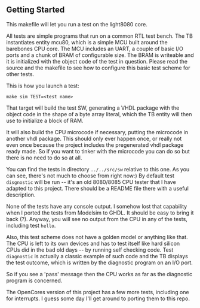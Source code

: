 ## Getting Started

This makefile will let you run a test on the light8080 core. 

All tests are simple programs that run on a common RTL test bench.
The TB instantiates entity mcu80, which is a simple MCU built around the barebones CPU core. 
The MCU includes an UART, a couple of basic I/O ports and a chunk of BRAM of configurable size.
The BRAM is writeable and it is initialized with the object code of the test in question. 
Please read the source and the makefile to see how to configure this basic test scheme for other tests.

This is how you launch a test:

```shell
make sim TEST=<test name>
```

That target will build the test SW, generating a VHDL package with the object code in the shape of a byte array literal, 
which the TB entity will then use to initialize a block of RAM. 

It will also build the CPU microcode if necessary, putting the microcode in another vhdl package. 
This should only ever happen once, or really not even once because the project includes the pregenerated vhdl package ready made. 
So if you want to tinker with the microcode you can do so but there is no need to do so at all.

You can find the tests in directory ```../../src/sw``` relative to this one. 
As you can see, there's not much to choose from right now:)
By default test ```disgnostic``` will be run -- it's an old 8080/8085 CPU tester that I have adapted to this project. 
There should be a README file there with a useful description.

None of the tests have any console output. I somehow lost that capability when I ported the tests from Modelsim to GHDL. 
It should be easy to bring it back (?). Anyway, you will see no output from the CPU in any of the tests, including test ```hello```.


Also, this test scheme does not have a golden model or anything like that. The CPU is left to its own devices and has to test
itself like hard silicon CPUs did in the bad old days -- by running self checking code. 
Test ```diagnostic``` is actually a classic example of such code and the TB displays the test outcome, which is written by the diagnostic 
program on an I/O port.

So if you see a 'pass' message then the CPU works as far as the diagnostic program is concerned.

The OpenCores version of this project has a few more tests, including one for interrupts. 
I guess some day I'll get around to porting them to this repo.


